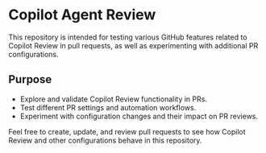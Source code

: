# Copilot Agent Review

This repository is intended for testing various GitHub features related to Copilot Review in pull requests, as well as experimenting with additional PR configurations.

## Purpose

- Explore and validate Copilot Review functionality in PRs.
- Test different PR settings and automation workflows.
- Experiment with configuration changes and their impact on PR reviews.

Feel free to create, update, and review pull requests to see how Copilot Review and other configurations behave in this repository.
